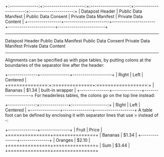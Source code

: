  +:---------------:+:---------------------:+:--------------------:+:----------------------:+:----------------------:+
 | Datapost Header |  Public Data Manifest |  Public Data Consent |  Private Data Manifest |  Private Data Content  |
 +-----------------+-----------------------+----------------------+------------------------+------------------------+

 ----------------- ---------------------- --------------------- ----------------------- ----------------------
  Datapost Header   Public Data Manifest   Public Data Consent   Private Data Manifest   Private Data Content  
 ----------------- ---------------------- --------------------- ----------------------- ---------------------- 

Alignments can be specified as with pipe tables, by putting colons at the boundaries of the separator line after the header:

+---------------+---------------+--------------------+
| Right         | Left          | Centered           |
+==============:+:==============+:==================:+
| Bananas       | $1.34         | built-in wrapper   |
+---------------+---------------+--------------------+
For headerless tables, the colons go on the top line instead:

+--------------:+:--------------+:------------------:+
| Right         | Left          | Centered           |
+---------------+---------------+--------------------+
A table foot can be defined by enclosing it with separator lines that use = instead of -:

 +---------------+---------------+
 | Fruit         | Price         |
 +===============+===============+
 | Bananas       | $1.34         |
 +---------------+---------------+
 | Oranges       | $2.10         |
 +===============+===============+
 | Sum           | $3.44         |
 +===============+===============+
